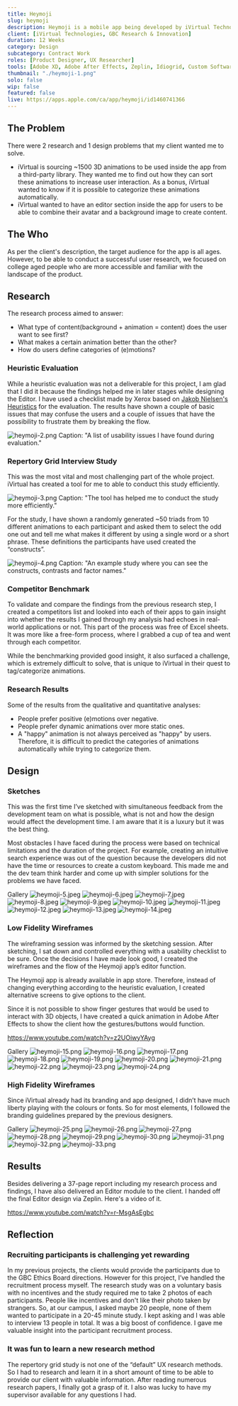 ```yaml
---
title: Heymoji
slug: heymoji
description: Heymoji is a mobile app being developed by iVirtual Technologies that helps users to create their 3D animated avatars with 2 photos of themselves.
client: [iVirtual Technologies, GBC Research & Innovation]
duration: 12 Weeks
category: Design
subcategory: Contract Work
roles: [Product Designer, UX Researcher]
tools: [Adobe XD, Adobe After Effects, Zeplin, Idiogrid, Custom Software]
thumbnail: "./heymoji-1.png"
solo: false
wip: false
featured: false
live: https://apps.apple.com/ca/app/heymoji/id1460741366
---
```


## The Problem

There were 2 research and 1 design problems that my client wanted me to solve.

- iVirtual is sourcing ~1500 3D animations to be used inside the app from a third-party library. They wanted me to find out how they can sort these animations to increase user interaction. As a bonus, iVirtual wanted to know if it is possible to categorize these animations automatically.
- iVirtual wanted to have an editor section inside the app for users to be able to combine their avatar and a background image to create content.

## The Who

As per the client's description, the target audience for the app is all ages. However, to be able to conduct a successful user research, we focused on college aged people who are more accessible and familiar with the landscape of the product.

## Research

The research process aimed to answer:

- What type of content(background + animation = content) does the user want to see first?
- What makes a certain animation better than the other?
- How do users define categories of (e)motions?

### Heuristic Evaluation

While a heuristic evaluation was not a deliverable for this project, I am glad that I did it because the findings helped me in later stages while designing the Editor. I have used a checklist made by Xerox based on [Jakob Nielsen's Heuristics](https://www.nngroup.com/articles/ten-usability-heuristics/) for the evaluation. The results have shown a couple of basic issues that may confuse the users and a couple of issues that have the possibility to frustrate them by breaking the flow.

![heymoji-2.png](heymoji-2.png)
Caption: "A list of usability issues I have found during evaluation."

### Repertory Grid Interview Study

This was the most vital and most challenging part of the whole project. iVirtual has created a tool for me to able to conduct this study efficiently.

![heymoji-3.png](heymoji-3.png)
Caption: "The tool has helped me to conduct the study more efficiently."

For the study, I have shown a randomly generated ~50 triads from 10 different animations to each participant and asked them to select the odd one out and tell me what makes it different by using a single word or a short phrase. These definitions the participants have used created the “constructs”.

![heymoji-4.png](heymoji-4.png)
Caption: "An example study where you can see the constructs, contrasts and factor names."

### Competitor Benchmark

To validate and compare the findings from the previous research step, I created a competitors list and looked into each of their apps to gain insight into whether the results I gained through my analysis had echoes in real-world applications or not. This part of the process was free of Excel sheets. It was more like a free-form process, where I grabbed a cup of tea and went through each competitor.

While the benchmarking provided good insight, it also surfaced a challenge, which is extremely difficult to solve, that is unique to iVirtual in their quest to tag/categorize animations.

### Research Results

Some of the results from the qualitative and quantitative analyses:

- People prefer positive (e)motions over negative.
- People prefer dynamic animations over more static ones.
- A "happy" animation is not always perceived as "happy" by users. Therefore, it is difficult to predict the categories of animations automatically while trying to categorize them.

## Design

### Sketches

This was the first time I’ve sketched with simultaneous feedback from the development team on what is possible, what is not and how the design would affect the development time. I am aware that it is a luxury but it was the best thing.

Most obstacles I have faced during the process were based on technical limitations and the duration of the project. For example, creating an intuitive search experience was out of the question because the developers did not have the time or resources to create a custom keyboard. This made me and the dev team think harder and come up with simpler solutions for the problems we have faced.

Gallery
![heymoji-5.jpeg](heymoji-5.jpeg)
![heymoji-6.jpeg](heymoji-6.jpeg)
![heymoji-7.jpeg](heymoji-7.jpeg)
![heymoji-8.jpeg](heymoji-8.jpeg)
![heymoji-9.jpeg](heymoji-9.jpeg)
![heymoji-10.jpeg](heymoji-10.jpeg)
![heymoji-11.jpeg](heymoji-11.jpeg)
![heymoji-12.jpeg](heymoji-12.jpeg)
![heymoji-13.jpeg](heymoji-13.jpeg)
![heymoji-14.jpeg](heymoji-14.jpeg)

### Low Fidelity Wireframes

The wireframing session was informed by the sketching session. After sketching, I sat down and controlled everything with a usability checklist to be sure. Once the decisions I have made look good, I created the wireframes and the flow of the Heymoji app’s editor function.

The Heymoji app is already available in app store. Therefore, instead of changing everything according to the heuristic evaluation, I created alternative screens to give options to the client.

Since it is not possible to show finger gestures that would be used to interact with 3D objects, I have created a quick animation in Adobe After Effects to show the client how the gestures/buttons would function.

https://www.youtube.com/watch?v=z2UOiwyYAyg

Gallery
![heymoji-15.png](heymoji-15.png)
![heymoji-16.png](heymoji-16.png)
![heymoji-17.png](heymoji-17.png)
![heymoji-18.png](heymoji-18.png)
![heymoji-19.png](heymoji-19.png)
![heymoji-20.png](heymoji-20.png)
![heymoji-21.png](heymoji-21.png)
![heymoji-22.png](heymoji-22.png)
![heymoji-23.png](heymoji-23.png)
![heymoji-24.png](heymoji-24.png)

### High Fidelity Wireframes

Since iVirtual already had its branding and app designed, I didn’t have much liberty playing with the colours or fonts. So for most elements, I followed the branding guidelines prepared by the previous designers.

Gallery
![heymoji-25.png](heymoji-25.png)
![heymoji-26.png](heymoji-26.png)
![heymoji-27.png](heymoji-27.png)
![heymoji-28.png](heymoji-28.png)
![heymoji-29.png](heymoji-29.png)
![heymoji-30.png](heymoji-30.png)
![heymoji-31.png](heymoji-31.png)
![heymoji-32.png](heymoji-32.png)
![heymoji-33.png](heymoji-33.png)

## Results

Besides delivering a 37-page report including my research process and findings, I have also delivered an Editor module to the client. I handed off the final Editor design via Zeplin. Here's a video of it.

https://www.youtube.com/watch?v=r-MsgAsEgbc

## Reflection

### Recruiting participants is challenging yet rewarding

In my previous projects, the clients would provide the participants due to the GBC Ethics Board directions. However for this project, I’ve handled the recruitment process myself. The research study was on a voluntary basis with no incentives and the study required me to take 2 photos of each participants. People like incentives and don't like their photo taken by strangers. So, at our campus, I asked maybe 20 people, none of them wanted to participate in a 20-45 minute study. I kept asking and I was able to interview 13 people in total. It was a big boost of confidence. I gave me valuable insight into the participant recruitment process.

### It was fun to learn a new research method

The repertory grid study is not one of the “default” UX research methods. So I had to research and learn it in a short amount of time to be able to provide our client with valuable information. After reading numerous research papers, I finally got a grasp of it. I also was lucky to have my supervisor available for any questions I had.
